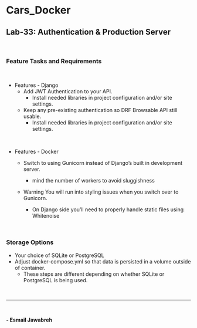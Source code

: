 # Cars_Docker

## Lab-33: Authentication & Production Server

<br>

### Feature Tasks and Requirements
<br>

- Features - Django
    - Add JWT Authentication to your API.
        - Install needed libraries in project configuration and/or site settings.
    - Keep any pre-existing authentication so DRF Browsable API still usable.
        - Install needed libraries in project configuration and/or site settings.

<br>

- Features - Docker
    - Switch to using Gunicorn instead of Django’s built in development server.
        - mind the number of workers to avoid sluggishness

    - Warning You will run into styling issues when you switch over to Gunicorn.
        - On Django side you’ll need to properly handle static files using Whitenoise


<br>


### Storage Options

- Your choice of SQLite or PostgreSQL
- Adjust docker-compose.yml so that data is persisted in a volume outside of container.
    - These steps are different depending on whether SQLite or PostgreSQL is being used.


<br>

--- 
<br>

**- Esmail Jawabreh**